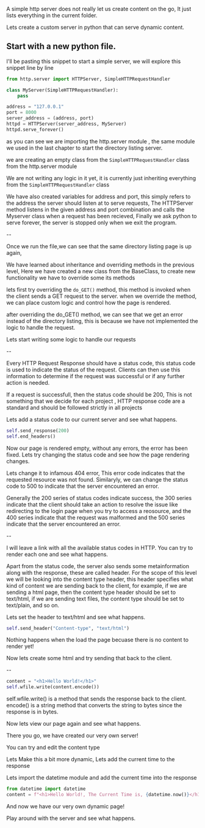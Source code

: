 A simple http server does not really let us create content on the go, It just lists everything in the current folder.

Lets create a custom server in python that can serve dynamic content.

## Start with a new python file.

I'll be pasting this snippet to start a simple server, we will explore this snippet line by line

```python
from http.server import HTTPServer, SimpleHTTPRequestHandler

class MyServer(SimpleHTTPRequestHandler):
    pass

address = "127.0.0.1"
port = 8000
server_address = (address, port)
httpd = HTTPServer(server_address, MyServer)
httpd.serve_forever()
```

as you can see we are importing the http.server module , the same module we used in the last chapter to start the directory listing server.

we are creating an empty class from the `SimpleHTTPRequestHandler` class from the http.server module

We are not writing any logic in it yet, it is currently just inheriting everything from the `SimpleHTTPRequestHandler` class

We have also created variables for address and port, this simply refers to the address the server should listen at to serve requests, The HTTPServer method listens in the given address and port combination and calls the Myserver class when a request has been recieved, Finally we ask python to serve forever, the server is stopped only when we exit the program.

--

Once we run the file,we can see that the same directory listing page is up again,

We have learned about inheritance and overriding methods in the previous level, Here we have created a new class from the BaseClass, to create new functionality we have to override some its methods

lets first try overriding the `do_GET()` method, this method is invoked when the client sends a GET request to the server.
when we override the method, we can place custom logic and control how the page is rendered.

after overriding the do_GET() method, we can see that we get an error instead of the directory listing, this is because we have not implemented the logic to handle the request.

Lets start writing some logic to handle our requests

--

Every HTTP Request Response should have a status code, this status code is used to indicate the status of the request. Clients can then use this information to determine if the request was successful or if any further action is needed.

If a request is successfull, then the status code should be 200, This is not something that we decide for each project , HTTP response code are a standard and should be followed strictly in all projects

Lets add a status code to our current server and see what happens.

```python
self.send_response(200)
self.end_headers()
```

Now our page is rendered empty, without any errors, the error has been fixed. Lets try changing the status code and see how the page rendering changes.

Lets change it to infamous 404 error, This error code indicates that the requested resource was not found.
Similaryly, we can change the status code to 500 to indicate that the server encountered an error.

Generally the 200 series of status codes indicate success, the 300 series indicate that the client should take an action to resolve the issue like redirecting to the login page when you try to access a reosource, and the 400 series indicate that the request was malformed and the 500 series indicate that the server encountered an error.

--

I will leave a link with all the available status codes in HTTP. You can try to render each one and see what happens.

Apart from the status code, the server also sends some metainformation along with the response, these are called header. For the scope of this level we will be looking into the content type header, this header specifies what kind of content we are sending back to the client, for example, if we are sending a html page, then the content type header should be set to text/html, if we are sending text files, the content type should be set to text/plain, and so on.

Lets set the header to text/html and see what happens.

```python
self.send_header("Content-type", "text/html")
```

Nothing happens when the load the page becuase there is no content to render yet!

Now lets create some html and try sending that back to the client.

--

```python
content = "<h1>Hello World!</h1>"
self.wfile.write(content.encode())
```

self.wfile.write() is a method that sends the response back to the client. encode() is a string method that converts the string to bytes since the response is in bytes.

Now lets view our page again and see what happens.

There you go, we have created our very own server!

You can try and edit the content type

Lets Make this a bit more dynamic, Lets add the current time to the response

Lets import the datetime module and add the current time into the response

```python
from datetime import datetime
content = f"<h1>Hello World!, The Current Time is, {datetime.now()}</h1>"
```

And now we have our very own dynamic page!

Play around with the server and see what happens.
